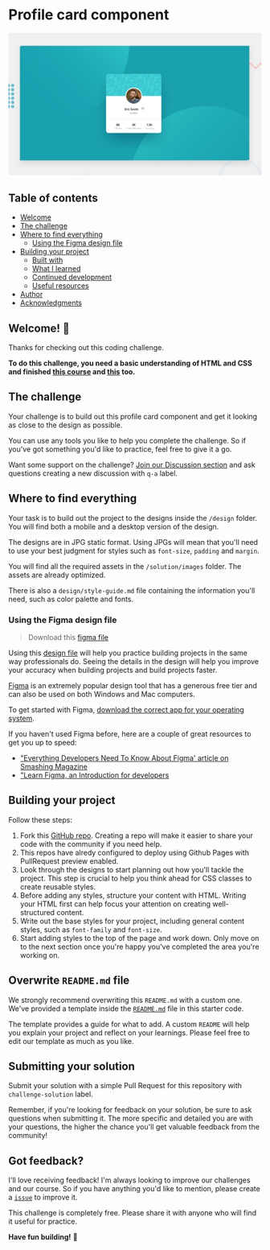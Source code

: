 # Profile card component

![Design preview for the Profile card component coding challenge](./design/desktop-preview.jpg)

## Table of contents

- [Welcome](#overview)
- [The challenge](#the-challenge)
- [Where to find everything](#where-to-find-everything)
  - [Using the Figma design file](#using-the-figma-design-file)
- [Building your project](#building-your-project)
  - [Built with](#built-with)
  - [What I learned](#what-i-learned)
  - [Continued development](#continued-development)
  - [Useful resources](#useful-resources)
- [Author](#author)
- [Acknowledgments](#acknowledgments)

## Welcome! 👋

Thanks for checking out this coding challenge.

**To do this challenge, you need a basic understanding of HTML and CSS and finished [this course](https://www.freecodecamp.org/learn/2022/responsive-web-design/learn-html-by-building-a-cat-photo-app/) and [this](https://www.freecodecamp.org/learn/2022/responsive-web-design/learn-basic-css-by-building-a-cafe-menu/) too.**

## The challenge

Your challenge is to build out this profile card component and get it looking as close to the design as possible.

You can use any tools you like to help you complete the challenge. So if you've got something you'd like to practice, feel free to give it a go.

Want some support on the challenge? [Join our Discussion section](https://github.com/orgs/dcTeam23/discussions/categories/q-a) and ask questions creating a new discussion with `q-a` label.

## Where to find everything

Your task is to build out the project to the designs inside the `/design` folder. You will find both a mobile and a desktop version of the design. 

The designs are in JPG static format. Using JPGs will mean that you'll need to use your best judgment for styles such as `font-size`, `padding` and `margin`. 

You will find all the required assets in the `/solution/images` folder. The assets are already optimized.

There is also a `design/style-guide.md` file containing the information you'll need, such as color palette and fonts.

### Using the Figma design file

> Download this [figma file](https://www.figma.com/file/TFKOPPXgxiSqBxfS8270xe/profile-card-component?type=design&node-id=0%3A1&mode=design&t=tX6KCjkZjiyFNgl4-1)

Using this [design file](https://www.figma.com/file/TFKOPPXgxiSqBxfS8270xe/profile-card-component?type=design&node-id=0%3A1&mode=design&t=tX6KCjkZjiyFNgl4-1) will help you practice building projects in the same way professionals do. Seeing the details in the design will help you improve your accuracy when building projects and build projects faster.

[Figma](https://www.figma.com/) is an extremely popular design tool that has a generous free tier and can also be used on both Windows and Mac computers.

To get started with Figma, [download the correct app for your operating system](https://www.figma.com/downloads/). 

If you haven't used Figma before, here are a couple of great resources to get you up to speed: 

- ["Everything Developers Need To Know About Figma' article on Smashing Magazine](https://www.smashingmagazine.com/2020/09/figma-developers-guide/)
- ["Learn Figma, an Introduction for developers](https://dev.to/gedalyakrycer/learn-figma-an-introduction-for-developers-54e3)

## Building your project

Follow these steps:

1. Fork this [GitHub repo](https://github.com/profile_card_challenge). Creating a repo will make it easier to share your code with the community if you need help.
2. This repos have alredy configured to deploy using Github Pages with PullRequest preview enabled.
3. Look through the designs to start planning out how you'll tackle the project. This step is crucial to help you think ahead for CSS classes to create reusable styles.
4. Before adding any styles, structure your content with HTML. Writing your HTML first can help focus your attention on creating well-structured content.
5. Write out the base styles for your project, including general content styles, such as `font-family` and `font-size`.
6. Start adding styles to the top of the page and work down. Only move on to the next section once you're happy you've completed the area you're working on.


## Overwrite `README.md` file

We strongly recommend overwriting this `README.md` with a custom one. We've provided a template inside the [`README.md`](./README.md) file in this starter code.

The template provides a guide for what to add. A custom `README` will help you explain your project and reflect on your learnings. Please feel free to edit our template as much as you like.

## Submitting your solution

Submit your solution with a simple Pull Request for this repository with `challenge-solution` label. 

Remember, if you're looking for feedback on your solution, be sure to ask questions when submitting it. The more specific and detailed you are with your questions, the higher the chance you'll get valuable feedback from the community!

## Got feedback?

I'll love receiving feedback! I'm always looking to improve our challenges and our course. So if you have anything you'd like to mention, please create a [`issue`](https://github.com/profile_card_challenge/issues/new) to improve it.

This challenge is completely free. Please share it with anyone who will find it useful for practice.

**Have fun building!** 🚀
